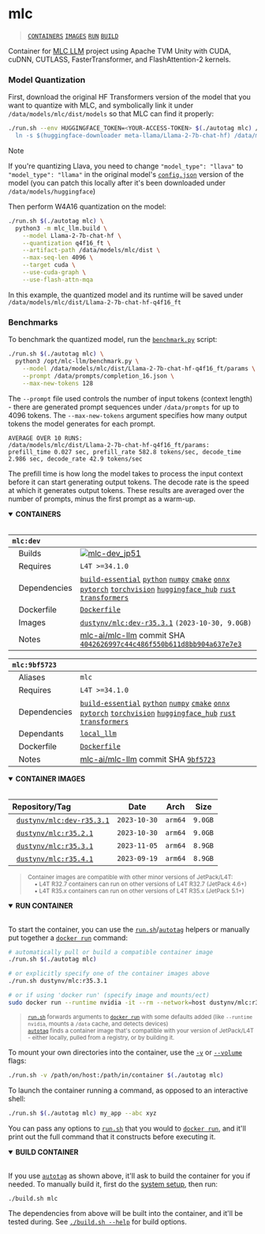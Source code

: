 # mlc

> [`CONTAINERS`](#user-content-containers) [`IMAGES`](#user-content-images) [`RUN`](#user-content-run) [`BUILD`](#user-content-build)


Container for [MLC LLM](https://github.com/mlc-ai/mlc-llm) project using Apache TVM Unity with CUDA, cuDNN, CUTLASS, FasterTransformer, and FlashAttention-2 kernels.

### Model Quantization

First, download the original HF Transformers version of the model that you want to quantize with MLC, and symbolically link it under `/data/models/mlc/dist/models` so that MLC can find it properly:

```bash
./run.sh --env HUGGINGFACE_TOKEN=<YOUR-ACCESS-TOKEN> $(./autotag mlc) /bin/bash -c '\
  ln -s $(huggingface-downloader meta-llama/Llama-2-7b-chat-hf) /data/models/mlc/dist/models/Llama-2-7b-chat-hf'
```

> [!NOTE]  
> If you're quantizing Llava, you need to change `"model_type": "llava"` to `"model_type": "llama"` in the original model's [`config.json`](https://huggingface.co/liuhaotian/llava-v1.5-7b/blob/main/config.json) version of the model (you can patch this locally after it's been downloaded under `/data/models/huggingface`)

Then perform W4A16 quantization on the model:

```bash
./run.sh $(./autotag mlc) \
  python3 -m mlc_llm.build \
    --model Llama-2-7b-chat-hf \
    --quantization q4f16_ft \
    --artifact-path /data/models/mlc/dist \
    --max-seq-len 4096 \
    --target cuda \
    --use-cuda-graph \
    --use-flash-attn-mqa
```

In this example, the quantized model and its runtime will be saved under `/data/models/mlc/dist/Llama-2-7b-chat-hf-q4f16_ft`

### Benchmarks

To benchmark the quantized model, run the [`benchmark.py`](benchmark.py) script:

```bash
./run.sh $(./autotag mlc) \
  python3 /opt/mlc-llm/benchmark.py \
    --model /data/models/mlc/dist/Llama-2-7b-chat-hf-q4f16_ft/params \
    --prompt /data/prompts/completion_16.json \
    --max-new-tokens 128
```

The `--prompt` file used controls the number of input tokens (context length) - there are generated prompt sequences under `/data/prompts` for up to 4096 tokens.  The `--max-new-tokens` argument specifies how many output tokens the model generates for each prompt.

```
AVERAGE OVER 10 RUNS:
/data/models/mlc/dist/Llama-2-7b-chat-hf-q4f16_ft/params:  prefill_time 0.027 sec, prefill_rate 582.8 tokens/sec, decode_time 2.986 sec, decode_rate 42.9 tokens/sec
```

The prefill time is how long the model takes to process the input context before it can start generating output tokens.  The decode rate is the speed at which it generates output tokens.  These results are averaged over the number of prompts, minus the first prompt as a warm-up.
<details open>
<summary><b><a id="containers">CONTAINERS</a></b></summary>
<br>

| **`mlc:dev`** | |
| :-- | :-- |
| &nbsp;&nbsp;&nbsp;Builds | [![`mlc-dev_jp51`](https://img.shields.io/github/actions/workflow/status/dusty-nv/jetson-containers/mlc-dev_jp51.yml?label=mlc-dev:jp51)](https://github.com/dusty-nv/jetson-containers/actions/workflows/mlc-dev_jp51.yml) |
| &nbsp;&nbsp;&nbsp;Requires | `L4T >=34.1.0` |
| &nbsp;&nbsp;&nbsp;Dependencies | [`build-essential`](/packages/build-essential) [`python`](/packages/python) [`numpy`](/packages/numpy) [`cmake`](/packages/cmake/cmake_pip) [`onnx`](/packages/onnx) [`pytorch`](/packages/pytorch) [`torchvision`](/packages/pytorch/torchvision) [`huggingface_hub`](/packages/llm/huggingface_hub) [`rust`](/packages/rust) [`transformers`](/packages/llm/transformers) |
| &nbsp;&nbsp;&nbsp;Dockerfile | [`Dockerfile`](Dockerfile) |
| &nbsp;&nbsp;&nbsp;Images | [`dustynv/mlc:dev-r35.3.1`](https://hub.docker.com/r/dustynv/mlc/tags) `(2023-10-30, 9.0GB)` |
| &nbsp;&nbsp;&nbsp;Notes | [mlc-ai/mlc-llm](https://github.com/mlc-ai/mlc-llm/tree/4042626997c44c486f550b611d8bb904a637e7e3) commit SHA [`4042626997c44c486f550b611d8bb904a637e7e3`](https://github.com/mlc-ai/mlc-llm/tree/4042626997c44c486f550b611d8bb904a637e7e3) |

| **`mlc:9bf5723`** | |
| :-- | :-- |
| &nbsp;&nbsp;&nbsp;Aliases | `mlc` |
| &nbsp;&nbsp;&nbsp;Requires | `L4T >=34.1.0` |
| &nbsp;&nbsp;&nbsp;Dependencies | [`build-essential`](/packages/build-essential) [`python`](/packages/python) [`numpy`](/packages/numpy) [`cmake`](/packages/cmake/cmake_pip) [`onnx`](/packages/onnx) [`pytorch`](/packages/pytorch) [`torchvision`](/packages/pytorch/torchvision) [`huggingface_hub`](/packages/llm/huggingface_hub) [`rust`](/packages/rust) [`transformers`](/packages/llm/transformers) |
| &nbsp;&nbsp;&nbsp;Dependants | [`local_llm`](/packages/llm/local_llm) |
| &nbsp;&nbsp;&nbsp;Dockerfile | [`Dockerfile`](Dockerfile) |
| &nbsp;&nbsp;&nbsp;Notes | [mlc-ai/mlc-llm](https://github.com/mlc-ai/mlc-llm/tree/9bf5723) commit SHA [`9bf5723`](https://github.com/mlc-ai/mlc-llm/tree/9bf5723) |

</details>

<details open>
<summary><b><a id="images">CONTAINER IMAGES</a></b></summary>
<br>

| Repository/Tag | Date | Arch | Size |
| :-- | :--: | :--: | :--: |
| &nbsp;&nbsp;[`dustynv/mlc:dev-r35.3.1`](https://hub.docker.com/r/dustynv/mlc/tags) | `2023-10-30` | `arm64` | `9.0GB` |
| &nbsp;&nbsp;[`dustynv/mlc:r35.2.1`](https://hub.docker.com/r/dustynv/mlc/tags) | `2023-10-30` | `arm64` | `9.0GB` |
| &nbsp;&nbsp;[`dustynv/mlc:r35.3.1`](https://hub.docker.com/r/dustynv/mlc/tags) | `2023-11-05` | `arm64` | `8.9GB` |
| &nbsp;&nbsp;[`dustynv/mlc:r35.4.1`](https://hub.docker.com/r/dustynv/mlc/tags) | `2023-09-19` | `arm64` | `8.9GB` |

> <sub>Container images are compatible with other minor versions of JetPack/L4T:</sub><br>
> <sub>&nbsp;&nbsp;&nbsp;&nbsp;• L4T R32.7 containers can run on other versions of L4T R32.7 (JetPack 4.6+)</sub><br>
> <sub>&nbsp;&nbsp;&nbsp;&nbsp;• L4T R35.x containers can run on other versions of L4T R35.x (JetPack 5.1+)</sub><br>
</details>

<details open>
<summary><b><a id="run">RUN CONTAINER</a></b></summary>
<br>

To start the container, you can use the [`run.sh`](/docs/run.md)/[`autotag`](/docs/run.md#autotag) helpers or manually put together a [`docker run`](https://docs.docker.com/engine/reference/commandline/run/) command:
```bash
# automatically pull or build a compatible container image
./run.sh $(./autotag mlc)

# or explicitly specify one of the container images above
./run.sh dustynv/mlc:r35.3.1

# or if using 'docker run' (specify image and mounts/ect)
sudo docker run --runtime nvidia -it --rm --network=host dustynv/mlc:r35.3.1
```
> <sup>[`run.sh`](/docs/run.md) forwards arguments to [`docker run`](https://docs.docker.com/engine/reference/commandline/run/) with some defaults added (like `--runtime nvidia`, mounts a `/data` cache, and detects devices)</sup><br>
> <sup>[`autotag`](/docs/run.md#autotag) finds a container image that's compatible with your version of JetPack/L4T - either locally, pulled from a registry, or by building it.</sup>

To mount your own directories into the container, use the [`-v`](https://docs.docker.com/engine/reference/commandline/run/#volume) or [`--volume`](https://docs.docker.com/engine/reference/commandline/run/#volume) flags:
```bash
./run.sh -v /path/on/host:/path/in/container $(./autotag mlc)
```
To launch the container running a command, as opposed to an interactive shell:
```bash
./run.sh $(./autotag mlc) my_app --abc xyz
```
You can pass any options to [`run.sh`](/docs/run.md) that you would to [`docker run`](https://docs.docker.com/engine/reference/commandline/run/), and it'll print out the full command that it constructs before executing it.
</details>
<details open>
<summary><b><a id="build">BUILD CONTAINER</b></summary>
<br>

If you use [`autotag`](/docs/run.md#autotag) as shown above, it'll ask to build the container for you if needed.  To manually build it, first do the [system setup](/docs/setup.md), then run:
```bash
./build.sh mlc
```
The dependencies from above will be built into the container, and it'll be tested during.  See [`./build.sh --help`](/jetson_containers/build.py) for build options.
</details>
